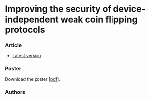 # Improving the security of device-independent weak coin flipping protocols


### Article
* [Latest version](DI_WCF_draft5.pdf)

### Poster
Download the poster [[pdf](DI_WCF_poster.pdf)].

### Authors

<!-- | Author | Affiliation | email |
|-|-|-|
| Atul Singh Arora | atul.singh.arora@gmail.com, asarora@caltech.edu | IQIM, Caltech |  -->
